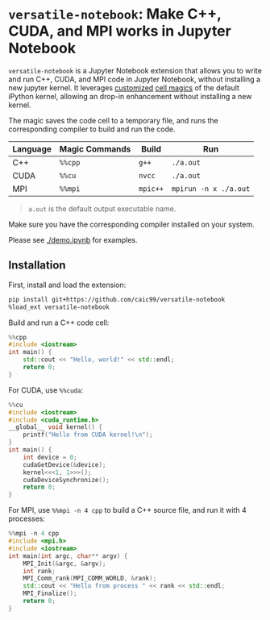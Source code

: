 # `versatile-notebook`: Make C++, CUDA, and MPI works in Jupyter Notebook

`versatile-notebook` is a Jupyter Notebook extension that allows you to write and run C++, CUDA, and MPI code in Jupyter Notebook, without installing a new jupyter kernel.
It leverages [customized](https://ipython.readthedocs.io/en/stable/config/custommagics.html) [cell magics](https://ipython.readthedocs.io/en/stable/interactive/magics.html) of the default iPython kernel, allowing an drop-in enhancement without installing a new kernel.

The magic saves the code cell to a temporary file, and runs the corresponding compiler to build and run the code.

| Language | Magic Commands | Build | Run |
| --- | --- | --- | --- |
| C++ | `%%cpp` | `g++` | `./a.out` |
| CUDA | `%%cu` | `nvcc` | `./a.out` |
| MPI | `%%mpi` | `mpic++` | `mpirun -n x ./a.out` |

> `a.out` is the default output executable name.

Make sure you have the corresponding compiler installed on your system.

Please see [./demo.ipynb](./demo.ipynb) for examples.

## Installation

First, install and load the extension:
```bash
pip install git+https://github.com/caic99/versatile-notebook
%load_ext versatile-notebook
```

Build and run a C++ code cell:
```cpp
%%cpp
#include <iostream>
int main() {
	std::cout << "Hello, world!" << std::endl;
	return 0;
}
```

For CUDA, use `%%cuda`:
```cpp
%%cu
#include <iostream>
#include <cuda_runtime.h>
__global__ void kernel() {
    printf("Hello from CUDA kernel!\n");
}
int main() {
    int device = 0;
    cudaGetDevice(&device);
    kernel<<<1, 1>>>();
    cudaDeviceSynchronize();
    return 0;
}
```

For MPI, use `%%mpi -n 4 cpp` to build a C++ source file, and run it with 4 processes:
```cpp
%%mpi -n 4 cpp
#include <mpi.h>
#include <iostream>
int main(int argc, char** argv) {
    MPI_Init(&argc, &argv);
    int rank;
    MPI_Comm_rank(MPI_COMM_WORLD, &rank);
    std::cout << "Hello from process " << rank << std::endl;
    MPI_Finalize();
    return 0;
}
```
